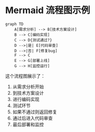 
# Mermaid 流程图示例

```mermaid
graph TD
    A[需求分析] --> B[技术方案设计]
    B --> C[编码实现]
    C --> D{测试通过?}
    D -->|是| E[代码审查]
    D -->|否| F[修复bug]
    F --> C
    E --> G[部署上线]
    G --> H[监控运行]
```

这个流程图展示了：
1. 从需求分析开始
2. 到技术方案设计
3. 进行编码实现
4. 测试环节
5. 如果不通过则返回修复
6. 通过后进入代码审查
7. 最后部署和监控
